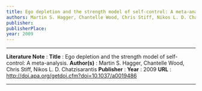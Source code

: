 ```yaml
---
title: Ego depletion and the strength model of self-control: A meta-analysis.
authors: Martin S. Hagger, Chantelle Wood, Chris Stiff, Nikos L. D. Chatzisarantis
publisher: 
publisherPlace: 
year: 2009
---
```

***
**Literature Note** :
**Title** : Ego depletion and the strength model of self-control: A meta-analysis.
**Author(s)** : Martin S. Hagger, Chantelle Wood, Chris Stiff, Nikos L. D. Chatzisarantis
**Publisher** : 
**Year** : 2009
**URL** : http://doi.apa.org/getdoi.cfm?doi=10.1037/a0019486
***
